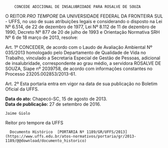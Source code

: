         CONCEDE ADICIONAL DE INSALUBRIDADE PARA ROSALVE DE SOUZA  

O REITOR *PRO TEMPORE* DA UNIVERSIDADE FEDERAL DA FRONTEIRA SUL - UFFS, no uso de suas atribuições legais e considerando o disposto na Lei Nº 6.514, de 22 de dezembro de 1977, Lei Nº 8.112 de 11 de dezembro de 1990, Decreto Nº 877 de 20 de julho de 1993 e Orientação Normativa SRH Nº 6 de 18 março de 2013, resolve:

 Art. 1º CONCEDER, de acordo com o Laudo de Avaliação Ambiental Nº 035/2013 homologado pelo Departamento de Qualidade de Vida no Trabalho, vinculado a Secretaria Especial de Gestão de Pessoas, adicional de insalubridade, correspondente ao grau médio, a servidora ROSALVE DE SOUZA, Siape nº 2039758, de acordo com informações constantes no Processo 23205.002853/2013-61.

 Art. 2º Esta portaria entra em vigor na data de sua publicação no Boletim Oficial da UFFS.

  

   **Data do ato:** Chapecó-SC, 15 de agosto de 2013.   
 **Data de publicação:**  27 de setembro de 2016. 

    Jaime Giolo   
 Reitor pro tempore da UFFS 

      Documento Histórico  [PORTARIA Nº 1189/GR/UFFS/2013](https://www.uffs.edu.br/atos-normativos/portaria/gr/2013-1189/@@download/documento_historico)     
      